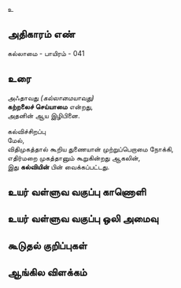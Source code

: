உ


## அதிகாரம் எண்

கல்லாமை - பாயிரம் - 041

## உரை

அஃதாவது _(கல்லாமையாவது)_  
**கற்றலைச் செய்யாமை** என்றது,  
அதனின் ஆய இழிபினை.  

கல்விச்சிறப்பு  
மேல்,  
விதிமுகத்தால் கூறிய துணையான் முற்றுப்பெறாமை நோக்கி,  
எதிர்மறை முகத்தானும் கூறுகின்றது ஆகலின்,  
இது **கல்வியின்** பின் வைக்கப்பட்டது.


## உயர் வள்ளுவ வகுப்பு காணொளி


## உயர் வள்ளுவ வகுப்பு ஒலி அமைவு 


## கூடுதல் குறிப்புகள்


## ஆங்கில விளக்கம்

